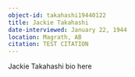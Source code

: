 ```yaml
---
object-id: takahashi19440122
title: Jackie Takahashi
date-interviewed: January 22, 1944
location: Magrath, AB
citation: TEST CITATION
---
```


Jackie Takahashi bio here
